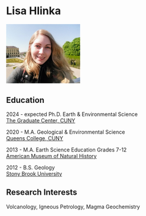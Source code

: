 # Lisa Hlinka

<img src='Lisa_Hlinka_Photo.jpg' width=200>


## Education

2024 - expected Ph.D. Earth & Environmental Science 
<br/>[The Graduate Center, CUNY](https://www.gc.cuny.edu/Home)

2020 - M.A. Geological & Environmental Science 
<br/>[Queens College, CUNY](https://www.qc.cuny.edu/Pages/home.aspx)

2013 - M.A. Earth Science Education Grades 7-12
<br/>[American Museum of Natural History](https://www.amnh.org/learn-teach/master-of-arts-in-teaching)

2012 - B.S. Geology
<br/>[Stony Brook University](https://www.stonybrook.edu/)

## Research Interests

Volcanology, Igneous Petrology, Magma Geochemistry